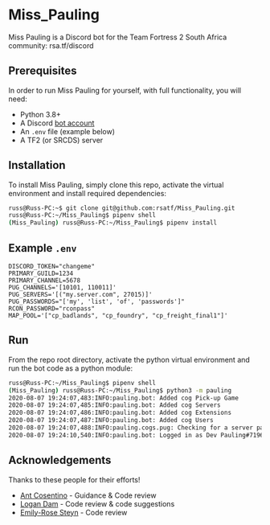 # Miss_Pauling

Miss Pauling is a Discord bot for the Team Fortress 2 South Africa community: rsa.tf/discord

## Prerequisites

In order to run Miss Pauling for yourself, with full functionality, you will need:
- Python 3.8+
- A Discord [bot account](https://discordpy.readthedocs.io/en/latest/discord.html)
- An `.env` file (example below)
- A TF2 (or SRCDS) server

## Installation

To install Miss Pauling, simply clone this repo, activate the virtual environment and install required dependencies:
```bash
russ@Russ-PC:~$ git clone git@github.com:rsatf/Miss_Pauling.git
russ@Russ-PC:~/Miss_Pauling$ pipenv shell
(Miss_Pauling) russ@Russ-PC:~/Miss_Pauling$ pipenv install
```

## Example `.env`

```
DISCORD_TOKEN="changeme"
PRIMARY_GUILD=1234
PRIMARY_CHANNEL=5678
PUG_CHANNELS='[10101, 110011]'
PUG_SERVERS='[("my.server.com", 27015)]'
PUG_PASSWORDS="['my', 'list', 'of', 'passwords']"
RCON_PASSWORD="rconpass"
MAP_POOL='["cp_badlands", "cp_foundry", "cp_freight_final1"]'
```

## Run

From the repo root directory, activate the python virtual environment and run the bot code as a python module:
```bash
russ@Russ-PC:~/Miss_Pauling$ pipenv shell
(Miss_Pauling) russ@Russ-PC:~/Miss_Pauling$ python3 -m pauling
2020-08-07 19:24:07,483:INFO:pauling.bot: Added cog Pick-up Game
2020-08-07 19:24:07,485:INFO:pauling.bot: Added cog Servers
2020-08-07 19:24:07,486:INFO:pauling.bot: Added cog Extensions
2020-08-07 19:24:07,487:INFO:pauling.bot: Added cog Users
2020-08-07 19:24:07,488:INFO:pauling.cogs.pug: Checking for a server password to reset
2020-08-07 19:24:10,540:INFO:pauling.bot: Logged in as Dev Pauling#7196
```

## Acknowledgements

Thanks to these people for their efforts!
- [Ant Cosentino](https://github.com/skibz) - Guidance & Code review
- [Logan Dam](https://github.com/biltongza) - Code review & code suggestions
- [Emily-Rose Steyn](https://github.com/Emily-RoseSteyn) - Code review